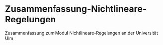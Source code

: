 # Zusammenfassung-Nichtlineare-Regelungen
Zusammenfassung zum Modul Nichtlineare-Regelungen an der Universität Ulm
